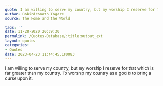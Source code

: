 ```yaml
---
quote: I am willing to serve my country, but my worship I reserve for that which is far greater than my country.
author: Rabindranath Tagore
source: The Home and the World

tags: ''
date: 11-28-2020 20:39:30
permalink: /Quotes-Database/:title:output_ext
layout: quotes
categories:
- Quotes
date: 2023-04-23 11:44:45.180083
---
```

I am willing to serve my country, but my worship I reserve for that which is far greater than my country. To worship my country as a god is to bring a curse upon it.